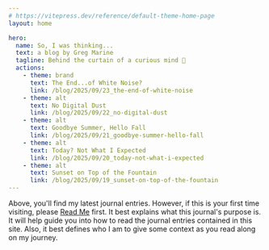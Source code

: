 ```yaml
---
# https://vitepress.dev/reference/default-theme-home-page
layout: home

hero:
  name: So, I was thinking...
  text: a blog by Greg Marine
  tagline: Behind the curtain of a curious mind 🤔
  actions:
    - theme: brand
      text: The End...of White Noise?
      link: /blog/2025/09/23_the-end-of-white-noise
    - theme: alt
      text: No Digital Dust
      link: /blog/2025/09/22_no-digital-dust
    - theme: alt
      text: Goodbye Summer, Hello Fall
      link: /blog/2025/09/21_goodbye-summer-hello-fall
    - theme: alt
      text: Today? Not What I Expected
      link: /blog/2025/09/20_today-not-what-i-expected
    - theme: alt
      text: Sunset on Top of the Fountain
      link: /blog/2025/09/19_sunset-on-top-of-the-fountain
---
```


Above, you'll find my latest journal entries. However, if this is your first time visiting, please [Read Me](read-me) first. It best explains what this journal's purpose is. It will help guide you into how to read the journal entries contained in this site. Also, it best defines who I am to give some context as you read along on my journey.